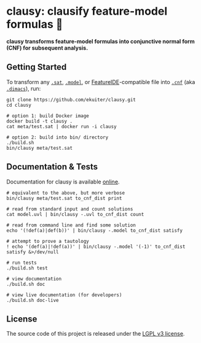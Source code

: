 # clausy: clausify feature-model formulas 🎅

**clausy transforms feature-model formulas into conjunctive normal form (CNF) for subsequent analysis.**

## Getting Started

To transform any [`.sat`](meta/satformat.pdf), [`.model`](https://github.com/ckaestne/kconfigreader), or [FeatureIDE](https://featureide.github.io/)-compatible file into [`.cnf`](meta/satformat.pdf) (aka [`.dimacs`](meta/satformat.pdf)), run:

```
git clone https://github.com/ekuiter/clausy.git
cd clausy

# option 1: build Docker image
docker build -t clausy .
cat meta/test.sat | docker run -i clausy

# option 2: build into bin/ directory
./build.sh
bin/clausy meta/test.sat
```

## Documentation & Tests

Documentation for clausy is available [online](https://ekuiter.github.io/clausy/).

```
# equivalent to the above, but more verbose
bin/clausy meta/test.sat to_cnf_dist print

# read from standard input and count solutions
cat model.uvl | bin/clausy -.uvl to_cnf_dist count

# read from command line and find some solution
echo '(!def(a)|def(b))' | bin/clausy -.model to_cnf_dist satisfy

# attempt to prove a tautology
! echo '(def(a)|!def(a))' | bin/clausy -.model '(-1)' to_cnf_dist satisfy &>/dev/null

# run tests
./build.sh test

# view documentation
./build.sh doc

# view live documentation (for developers)
./build.sh doc-live
```

## License

The source code of this project is released under the [LGPL v3 license](LICENSE.txt).